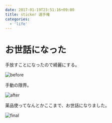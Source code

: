 ```yaml
---
date: 2017-01-19T23:51:16+09:00
title: sticker 選手権
categories:
  - 'life'
---
```

# お世話になった

手放すことになったので綺麗にする。

![before](/photo/IMG_1099.JPG)

手動の限界。

![after](/photo/IMG_1101.JPG)

薬品使ってなんとかここまで、お世話になりました。

![final](/photo/IMG_1102.JPG)
